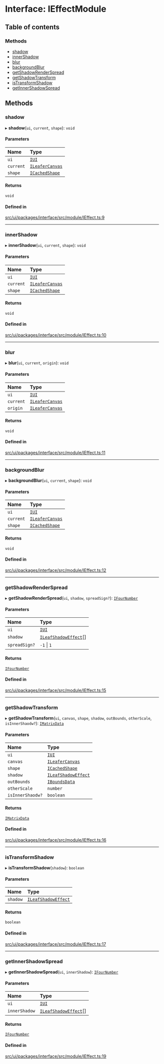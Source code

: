 # Interface: IEffectModule

## Table of contents

### Methods

- [shadow](IEffectModule.md#shadow)
- [innerShadow](IEffectModule.md#innershadow)
- [blur](IEffectModule.md#blur)
- [backgroundBlur](IEffectModule.md#backgroundblur)
- [getShadowRenderSpread](IEffectModule.md#getshadowrenderspread)
- [getShadowTransform](IEffectModule.md#getshadowtransform)
- [isTransformShadow](IEffectModule.md#istransformshadow)
- [getInnerShadowSpread](IEffectModule.md#getinnershadowspread)

## Methods

### shadow

▸ **shadow**(`ui`, `current`, `shape`): `void`

#### Parameters

| Name | Type |
| :------ | :------ |
| `ui` | [`IUI`](IUI.md) |
| `current` | [`ILeaferCanvas`](ILeaferCanvas.md) |
| `shape` | [`ICachedShape`](ICachedShape.md) |

#### Returns

`void`

#### Defined in

[src/ui/packages/interface/src/module/IEffect.ts:9](https://github.com/leaferjs/leafer-ui/blob/6982d3e91dfd04600b4cf106a9b22f4502e5d32b/packages/interface/src/module/IEffect.ts#L9)

___

### innerShadow

▸ **innerShadow**(`ui`, `current`, `shape`): `void`

#### Parameters

| Name | Type |
| :------ | :------ |
| `ui` | [`IUI`](IUI.md) |
| `current` | [`ILeaferCanvas`](ILeaferCanvas.md) |
| `shape` | [`ICachedShape`](ICachedShape.md) |

#### Returns

`void`

#### Defined in

[src/ui/packages/interface/src/module/IEffect.ts:10](https://github.com/leaferjs/leafer-ui/blob/6982d3e91dfd04600b4cf106a9b22f4502e5d32b/packages/interface/src/module/IEffect.ts#L10)

___

### blur

▸ **blur**(`ui`, `current`, `origin`): `void`

#### Parameters

| Name | Type |
| :------ | :------ |
| `ui` | [`IUI`](IUI.md) |
| `current` | [`ILeaferCanvas`](ILeaferCanvas.md) |
| `origin` | [`ILeaferCanvas`](ILeaferCanvas.md) |

#### Returns

`void`

#### Defined in

[src/ui/packages/interface/src/module/IEffect.ts:11](https://github.com/leaferjs/leafer-ui/blob/6982d3e91dfd04600b4cf106a9b22f4502e5d32b/packages/interface/src/module/IEffect.ts#L11)

___

### backgroundBlur

▸ **backgroundBlur**(`ui`, `current`, `shape`): `void`

#### Parameters

| Name | Type |
| :------ | :------ |
| `ui` | [`IUI`](IUI.md) |
| `current` | [`ILeaferCanvas`](ILeaferCanvas.md) |
| `shape` | [`ICachedShape`](ICachedShape.md) |

#### Returns

`void`

#### Defined in

[src/ui/packages/interface/src/module/IEffect.ts:12](https://github.com/leaferjs/leafer-ui/blob/6982d3e91dfd04600b4cf106a9b22f4502e5d32b/packages/interface/src/module/IEffect.ts#L12)

___

### getShadowRenderSpread

▸ **getShadowRenderSpread**(`ui`, `shadow`, `spreadSign?`): [`IFourNumber`](../modules.md#ifournumber)

#### Parameters

| Name | Type |
| :------ | :------ |
| `ui` | [`IUI`](IUI.md) |
| `shadow` | [`ILeafShadowEffect`](ILeafShadowEffect.md)[] |
| `spreadSign?` | ``-1`` \| ``1`` |

#### Returns

[`IFourNumber`](../modules.md#ifournumber)

#### Defined in

[src/ui/packages/interface/src/module/IEffect.ts:15](https://github.com/leaferjs/leafer-ui/blob/6982d3e91dfd04600b4cf106a9b22f4502e5d32b/packages/interface/src/module/IEffect.ts#L15)

___

### getShadowTransform

▸ **getShadowTransform**(`ui`, `canvas`, `shape`, `shadow`, `outBounds`, `otherScale`, `isInnerShaodw?`): [`IMatrixData`](IMatrixData.md)

#### Parameters

| Name | Type |
| :------ | :------ |
| `ui` | [`IUI`](IUI.md) |
| `canvas` | [`ILeaferCanvas`](ILeaferCanvas.md) |
| `shape` | [`ICachedShape`](ICachedShape.md) |
| `shadow` | [`ILeafShadowEffect`](ILeafShadowEffect.md) |
| `outBounds` | [`IBoundsData`](IBoundsData.md) |
| `otherScale` | `number` |
| `isInnerShaodw?` | `boolean` |

#### Returns

[`IMatrixData`](IMatrixData.md)

#### Defined in

[src/ui/packages/interface/src/module/IEffect.ts:16](https://github.com/leaferjs/leafer-ui/blob/6982d3e91dfd04600b4cf106a9b22f4502e5d32b/packages/interface/src/module/IEffect.ts#L16)

___

### isTransformShadow

▸ **isTransformShadow**(`shadow`): `boolean`

#### Parameters

| Name | Type |
| :------ | :------ |
| `shadow` | [`ILeafShadowEffect`](ILeafShadowEffect.md) |

#### Returns

`boolean`

#### Defined in

[src/ui/packages/interface/src/module/IEffect.ts:17](https://github.com/leaferjs/leafer-ui/blob/6982d3e91dfd04600b4cf106a9b22f4502e5d32b/packages/interface/src/module/IEffect.ts#L17)

___

### getInnerShadowSpread

▸ **getInnerShadowSpread**(`ui`, `innerShadow`): [`IFourNumber`](../modules.md#ifournumber)

#### Parameters

| Name | Type |
| :------ | :------ |
| `ui` | [`IUI`](IUI.md) |
| `innerShadow` | [`ILeafShadowEffect`](ILeafShadowEffect.md)[] |

#### Returns

[`IFourNumber`](../modules.md#ifournumber)

#### Defined in

[src/ui/packages/interface/src/module/IEffect.ts:19](https://github.com/leaferjs/leafer-ui/blob/6982d3e91dfd04600b4cf106a9b22f4502e5d32b/packages/interface/src/module/IEffect.ts#L19)
